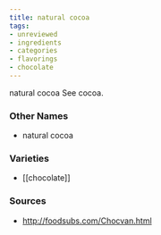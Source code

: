 ```yaml
---
title: natural cocoa
tags:
- unreviewed
- ingredients
- categories
- flavorings
- chocolate
---
```

natural cocoa See cocoa.

### Other Names

* natural cocoa

### Varieties

* [[chocolate]]

### Sources
* http://foodsubs.com/Chocvan.html
